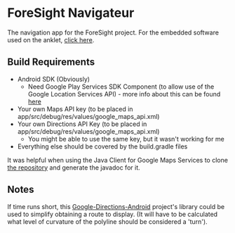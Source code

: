 # ForeSight Navigateur

The navigation app for the ForeSight project. For the embedded software used on the anklet, [click here](https://google.com).

## Build Requirements
* Android SDK (Obviously)
	* Need Google Play Services SDK Component (to allow use of the Google Location Services API) - more info about this can be found [here](https://developers.google.com/android/guides/setup)
* Your own Maps API key (to be placed in app/src/debug/res/values/google_maps_api.xml)
* Your own Directions API Key (to be placed in app/src/debug/res/values/google_maps_api.xml)
	* You might be able to use the same key, but it wasn't working for me
* Everything else should be covered by the build.gradle files

It was helpful when using the Java Client for Google Maps Services to clone [the repository](https://github.com/googlemaps/google-maps-services-java) and generate the javadoc for it.

## Notes

If time runs short, this [Google-Directions-Android](https://github.com/jd-alexander/Google-Directions-Android) project's library could be used to simplify obtaining a route to display.
(It will have to be calculated what level of curvature of the polyline should be considered a 'turn'). 
